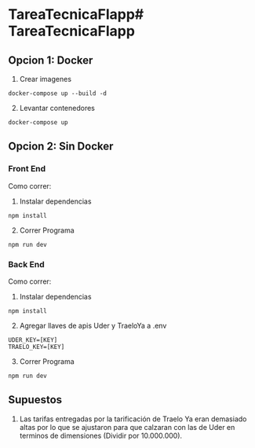 # TareaTecnicaFlapp# TareaTecnicaFlapp

## Opcion 1: Docker

1.  Crear imagenes
````
docker-compose up --build -d
````

2. Levantar contenedores
````
docker-compose up
````

## Opcion 2: Sin Docker

### Front End

Como correr:

1. Instalar dependencias
````
npm install
````

2. Correr Programa
````
npm run dev
````

### Back End

Como correr:

1. Instalar dependencias
````
npm install
````

2. Agregar llaves de apis Uder y TraeloYa a .env
````
UDER_KEY=[KEY]
TRAELO_KEY=[KEY]
````

3. Correr Programa
````
npm run dev
````

## Supuestos

1. Las tarifas entregadas por la tarificación de Traelo Ya eran demasiado altas por lo que se ajustaron para que calzaran con las de Uder en terminos de dimensiones (Dividir por 10.000.000).
